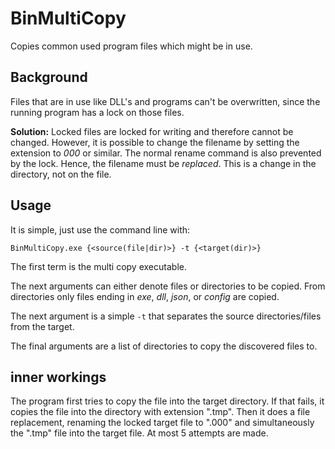 # BinMultiCopy
Copies common used program files which might be in use.

## Background

Files that are in use like DLL's and programs can't be overwritten, since the running program has a lock on those files.

**Solution:** Locked files are locked for writing and therefore cannot be changed. However, it is possible to change the filename by setting the extension to *000* or similar. The normal rename command is also prevented by the lock. Hence, the filename must be *replaced*. This is a change in the directory, not on the file.

## Usage

It is simple, just use the command line with:
~~~SHELL
BinMultiCopy.exe {<source(file|dir)>} -t {<target(dir)>}
~~~
The first term is the multi copy executable. 

The next arguments can either denote files or directories to be copied. From directories only files ending in *exe*, *dll*, *json*, or *config* are copied.

The next argument is a simple ```-t``` that separates the source directories/files from the target.

The final arguments are a list of directories to copy the discovered files to.

## inner workings
The program first tries to copy the file into the target directory. If that fails, it copies the file into the directory with extension ".tmp". Then it does a file replacement, renaming the locked target file to ".000" and simultaneously the ".tmp" file into the target file. At most 5 attempts are made.